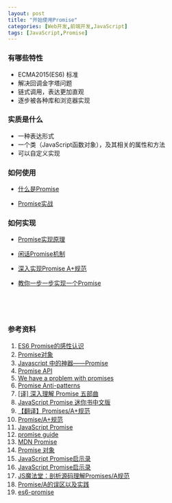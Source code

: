 ```yaml
---
layout: post
title: "开始使用Promise"
categories: [Web开发,前端开发,JavaScript]
tags: [JavaScript,Promise]
---
```


### 有哪些特性

+ ECMA2015(ES6) 标准
+ 解决回调金字塔问题
+ 链式调用，表达更加直观
+ 逐步被各种库和浏览器实现


### 实质是什么

+ 一种表达形式
+ 一个类（JavaScript函数对象），及其相关的属性和方法
+ 可以自定义实现



###  如何使用

+ [什么是Promise](http://wiki.jikexueyuan.com/project/javascript-promise-mini-book/what-is-the-promise.html)

+ [Promise实战](http://wiki.jikexueyuan.com/project/javascript-promise-mini-book/how-to-write-promise.html)


### 如何实现

+ [Promise实现原理](http://www.tuicool.com/articles/fe6Jbyz)
+ [闲话Promise机制](http://www.cnblogs.com/dojo-lzz/p/4340897.html)
+ [深入实现Promise A+规范](http://www.shaynegui.com/promise-aplus-implementation/)
+ [教你一步一步实现一个Promise](http://www.cnblogs.com/ygm125/p/3735677.html?utm_source=tuicool&utm_medium=referral)

  ​

  ​


### 参考资料

1. [ES6 Promise的感性认识](http://www.zhangxinxu.com/wordpress/2014/02/es6-javascript-promise-%E6%84%9F%E6%80%A7%E8%AE%A4%E7%9F%A5/comment-page-1/)
2. [Promise对象](http://es6.ruanyifeng.com/#docs/promise)
3. [Javascript 中的神器——Promise](http://www.jianshu.com/p/063f7e490e9a)
4. [Promise API](http://bluebirdjs.com/docs/api-reference.html)
5. [We have a problem with promises](http://fex.baidu.com/blog/2015/07/we-have-a-problem-with-promises/)
6. [Promise Anti-patterns](http://taoofcode.net/promise-anti-patterns/)
7. [[译] 深入理解 Promise 五部曲](https://segmentfault.com/a/1190000000586666)
8. [JavaScript Promise 迷你书中文版](http://wiki.jikexueyuan.com/project/javascript-promise-mini-book/)
9. [【翻译】Promises/A+规范](http://www.ituring.com.cn/article/66566)
10. [Promise/A+规范](https://segmentfault.com/a/1190000002452115)
11. [JavaScript Promise](http://www.html5rocks.com/zh/tutorials/es6/promises/)
12. [promise guide](https://www.w3.org/2001/tag/doc/promises-guide)
13. [MDN Promise](https://developer.mozilla.org/zh-CN/docs/Web/JavaScript/Reference/Global_Objects/Promise)
14. [Promise 对象](http://javascript.ruanyifeng.com/advanced/promise.html)
15. [JavaScript Promise启示录](http://www.alloyteam.com/2014/05/javascript-promise-mode/)
16. [JavaScript Promise启示录](http://www.csdn.net/article/2014-05-28/2819979-JavaScript-Promise)
17. [JS魔法堂：剖析源码理解Promises/A规范](http://www.cnblogs.com/fsjohnhuang/p/4135149.html)
18. [Promise/A的误区以及实践](http://www.infoq.com/cn/articles/promise-a-misunderstanding-and-practical)
19. [es6-promise](https://github.com/stefanpenner/es6-promise)